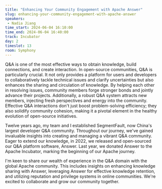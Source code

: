 ```yaml
---
title: "Enhancing Your Community Engagement with Apache Answer"
slug: enhancing-your-community-engagement-with-apache-answer
speakers:
 - Nadia Jiang
time_start: 2024-06-04 16:10:00
time_end: 2024-06-04 16:40:00
track: Incubator
day: 2
timeslot: 13
room: Symphony
---
```


Q&A is one of the most effective ways to obtain knowledge, build connections, and create interaction. In open-source communities, Q&A is particularly crucial. It not only provides a platform for users and developers to collaboratively tackle technical issues and clarify uncertainties but also enhances the sharing and circulation of knowledge. By helping each other in resolving issues, community members forge stronger bonds and jointly advance their projects. Additionally, a robust Q&A system attracts new members, injecting fresh perspectives and energy into the community. Effective Q&A interactions don't just boost problem-solving efficiency; they also solidify community cohesion, making it a pivotal element in the healthy evolution of open-source initiatives. 
 
Twelve years ago, my team and I established SegmentFault, now China's largest developer Q&A community. Throughout our journey, we've gained invaluable insights into creating and managing a vibrant Q&A community. Eager to extend our knowledge, in 2022, we released and open-sourced our Q&A platform software, Answer. Last year, we donated Answer to the Apache Incubator, marking the beginning of our Apache journey.
 
 
 
 I'm keen to share our wealth of experience in the Q&A domain with the global Apache community. This includes insights on enhancing knowledge sharing with Answer, leveraging Answer for effective knowledge retention, and utilizing reputation and privilege systems in online communities. We're excited to collaborate and grow our community together.